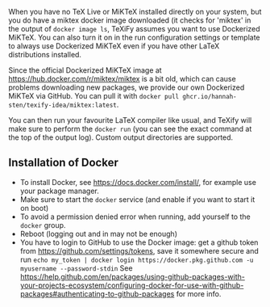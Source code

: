 When you have no TeX Live or MiKTeX installed directly on your system, but you do have a miktex docker image downloaded (it checks for 'miktex' in the output of `docker image ls`, TeXiFy assumes you want to use Dockerized MiKTeX.
You can also turn it on in the run configuration settings or template to always use Dockerized MiKTeX even if you have other LaTeX distributions installed.

Since the official Dockerized MiKTeX image at https://hub.docker.com/r/miktex/miktex is a bit old, which can cause problems downloading new packages, we provide our own Dockerized MiKTeX via GitHub.
You can pull it with `docker pull ghcr.io/hannah-sten/texify-idea/miktex:latest`.

You can then run your favourite LaTeX compiler like usual, and TeXify will make sure to perform the `docker run` (you can see the exact command at the top of the output log).
Custom output directories are supported.

## Installation of Docker

* To install Docker, see https://docs.docker.com/install/, for example use your package manager.
* Make sure to start the `docker` service (and enable if you want to start it on boot)
* To avoid a permission denied error when running, add yourself to the `docker` group.
* Reboot (logging out and in may not be enough)
* You have to login to GitHub to use the Docker image: get a github token from https://github.com/settings/tokens, save it somewhere secure and run `echo my_token | docker login https://docker.pkg.github.com -u myusername --password-stdin`
See https://help.github.com/en/packages/using-github-packages-with-your-projects-ecosystem/configuring-docker-for-use-with-github-packages#authenticating-to-github-packages for more info.
